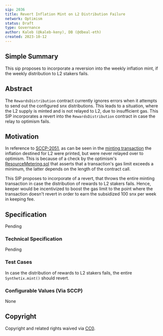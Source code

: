 ```yaml
---
sip: 2036
title: Revert Inflation Mint on L2 Distribution Failure
network: Optimism
status: Draft
type: Governance
author: Kaleb (@kaleb-keny), DB (@dbeal-eth)
created: 2023-10-12
---
```


<!--You can leave these HTML comments in your merged SIP and delete the visible duplicate text guides, they will not appear and may be helpful to refer to if you edit it again. This is the suggested template for new SIPs. Note that an SIP number will be assigned by an editor. When opening a pull request to submit your SIP, please use an abbreviated title in the filename, `sip-draft_title_abbrev.md`. The title should be 44 characters or less.-->

## Simple Summary

<!--"If you can't explain it simply, you don't understand it well enough." Simply describe the outcome the proposed changes intends to achieve. This should be non-technical and accessible to a casual community member.-->

This sip proposes to incorporate a reversion into the weekly inflation mint, if the weekly distribution to L2 stakers fails.

## Abstract

<!--A short (~200 word) description of the proposed change, the abstract should clearly describe the proposed change. This is what *will* be done if the SIP is implemented, not *why* it should be done or *how* it will be done. If the SIP proposes deploying a new contract, write, "we propose to deploy a new contract that will do x".-->

The `RewardsDistribution` contract currently ignores errors when it attempts to send out the configured snx distributions. This leads to a situation, where the L2 supply is minted and is not relayed to L2, due to insufficient gas. This SIP incorporates a revert into the `RewardsDistribution` contract in case the relay to optimism fails.

## Motivation

<!--This is the problem statement. This is the *why* of the SIP. It should clearly explain *why* the current state of the protocol is inadequate.  It is critical that you explain *why* the change is needed, if the SIP proposes changing how something is calculated, you must address *why* the current calculation is innaccurate or wrong. This is not the place to describe how the SIP will address the issue!-->

In reference to [SCCP-2051](https://sips.synthetix.io/sccp/sccp-2051), as can be seen in the [minting transaction](https://etherscan.io/tx/0x9db69f2f9d9782e003eae79da083088355d2729a123e3897bf5a3f1a46072832) the inflation destined for L2 were printed, but were never relayed over to optimism. This is because of a check by the optimism's [ResourceMetering.sol](https://github.com/ethereum-optimism/optimism/blob/ac2df11b30aca5cb95fc823ddc8966bd1a570c0e/packages/contracts-bedrock/src/L1/ResourceMetering.sol#L144) that asserts that a transaction's gas limit exceeds a minimum, the latter depends on the length of the contract call.

This SIP proposes to incorporate of a revert, that throws the entire minting transaction in case the distribution of rewards to L2 stakers fails. Hence, keeper would be incentivized to boost the gas limit to the point where the transaction doesn't revert in order to earn the subsidized 100 snx per week in keeping fee. 

## Specification

<!--The specification should describe the syntax and semantics of any new feature, there are five sections
1. Overview
2. Rationale
3. Technical Specification
4. Test Cases
5. Configurable Values
-->

Pending


### Technical Specification

<!--The technical specification should outline the public API of the changes proposed. That is, changes to any of the interfaces Synthetix currently exposes or the creations of new ones.-->

Pending

### Test Cases

<!--Test cases for an implementation are mandatory for SIPs but can be included with the implementation..-->

In case the distribution of rewards to L2 stakers fails, the entire `Synthetix.mint()` should revert.


### Configurable Values (Via SCCP)

<!--Please list all values configurable via SCCP under this implementation.-->

None

## Copyright

Copyright and related rights waived via [CC0](https://creativecommons.org/publicdomain/zero/1.0/).
